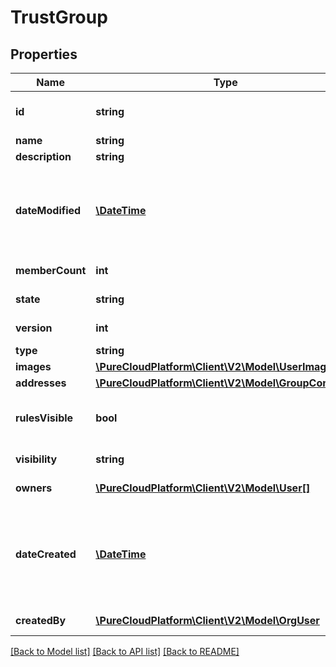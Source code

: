 # TrustGroup

## Properties
Name | Type | Description | Notes
------------ | ------------- | ------------- | -------------
**id** | **string** | The globally unique identifier for the object. | [optional] 
**name** | **string** | The group name. | 
**description** | **string** |  | [optional] 
**dateModified** | [**\DateTime**](\DateTime.md) | Last modified date/time. Date time is represented as an ISO-8601 string. For example: yyyy-MM-ddTHH:mm:ss.SSSZ | [optional] 
**memberCount** | **int** | Number of members. | [optional] 
**state** | **string** | Active, inactive, or deleted state. | [optional] 
**version** | **int** | Current version for this resource. | [optional] 
**type** | **string** | Type of group. | 
**images** | [**\PureCloudPlatform\Client\V2\Model\UserImage[]**](UserImage.md) |  | [optional] 
**addresses** | [**\PureCloudPlatform\Client\V2\Model\GroupContact[]**](GroupContact.md) |  | [optional] 
**rulesVisible** | **bool** | Are membership rules visible to the person requesting to view the group | 
**visibility** | **string** | Who can view this group | 
**owners** | [**\PureCloudPlatform\Client\V2\Model\User[]**](User.md) | Owners of the group | [optional] 
**dateCreated** | [**\DateTime**](\DateTime.md) | The date on which the trusted group was added. Date time is represented as an ISO-8601 string. For example: yyyy-MM-ddTHH:mm:ss.SSSZ | [optional] 
**createdBy** | [**\PureCloudPlatform\Client\V2\Model\OrgUser**](OrgUser.md) | The user that added trusted group. | [optional] 

[[Back to Model list]](../README.md#documentation-for-models) [[Back to API list]](../README.md#documentation-for-api-endpoints) [[Back to README]](../README.md)


